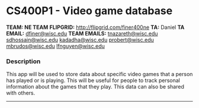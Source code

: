 # CS400P1 - Video game database
**TEAM: NE TEAM** 
**FLIPGRID:** http://flipgrid.com/finer400ne
**TA:** Daniel **TA EMAIL:** dfiner@wisc.edu
**TEAM EMAILS:** tnazareth@wisc.edu sdhossain@wisc.edu kadadha@wisc.edu probert@wisc.edu mbrudos@wisc.edu lfnguyen@wisc.edu
### Description
This app will be used to store data about specific video games that a person has played or is playing. This will be useful for people to track personal information about the games that they play. This data can also be shared with others.
***

